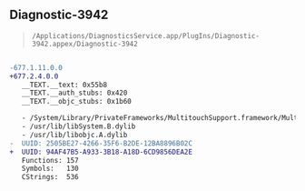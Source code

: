 ## Diagnostic-3942

> `/Applications/DiagnosticsService.app/PlugIns/Diagnostic-3942.appex/Diagnostic-3942`

```diff

-677.1.11.0.0
+677.2.4.0.0
   __TEXT.__text: 0x55b8
   __TEXT.__auth_stubs: 0x420
   __TEXT.__objc_stubs: 0x1b60

   - /System/Library/PrivateFrameworks/MultitouchSupport.framework/MultitouchSupport
   - /usr/lib/libSystem.B.dylib
   - /usr/lib/libobjc.A.dylib
-  UUID: 2505BE27-4266-35F6-B2DE-12BA8896B02C
+  UUID: 94AF47B5-A933-3B18-A18D-6CD9856DEA2E
   Functions: 157
   Symbols:   130
   CStrings:  536

```
